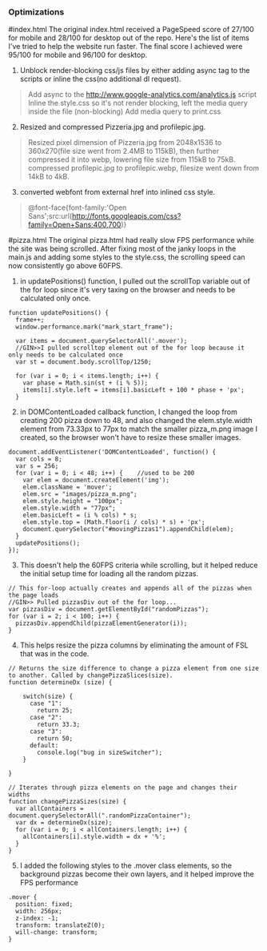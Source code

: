 ### Optimizations

#index.html
The original index.html received a PageSpeed score of 27/100 for mobile and 28/100 for desktop out of the repo. Here's the list of items I've tried to help the website run faster. The final score I achieved were 95/100 for mobile and 96/100 for desktop.

1. Unblock render-blocking css/js files by either adding async tag to the scripts or inline the css(no additional dl request).
>Add async to the http://www.google-analytics.com/analytics.js script
>Inline the style.css so it's not render blocking, left the media query inside the file (non-blocking)
>Add media query to print.css


2. Resized and compressed Pizzeria.jpg and profilepic.jpg.
>Resized pixel dimension of Pizzeria.jpg from 2048x1536 to 360x270(file size went from 2.4MB to 115kB), then further compressed it into webp, lowering file size from 115kB to 75kB.
>compressed profilepic.jpg to profilepic.webp, filesize went down from 14kB to 4kB.

3. converted webfont from external href into inlined css style.
>@font-face{font-family:'Open Sans';src:url(http://fonts.googleapis.com/css?family=Open+Sans:400,700)}


#pizza.html
The original pizza.html had really slow FPS performance while the site was being scrolled. After fixing most of the janky loops in the main.js and adding some styles to the style.css, the scrolling speed can now consistently go above 60FPS.

1. in updatePositions() function, I pulled out the scrollTop variable out of the for loop since it's very taxing on the browser and needs to be calculated only once.
```
function updatePositions() {
  frame++;
  window.performance.mark("mark_start_frame");

  var items = document.querySelectorAll('.mover');
  //GIN>>I pulled scrolltop element out of the for loop because it only needs to be calculated once
  var st = document.body.scrollTop/1250;

  for (var i = 0; i < items.length; i++) {
    var phase = Math.sin(st + (i % 5));
    items[i].style.left = items[i].basicLeft + 100 * phase + 'px';
  }
```
2. in DOMContentLoaded callback function, I changed the loop from creating 200 pizza down to 48, and also changed the elem.style.width element from 73.33px to 77px to match the smaller pizza_m.png image I created, so the browser won't have to resize these smaller images.
```
document.addEventListener('DOMContentLoaded', function() {
  var cols = 8;
  var s = 256;
  for (var i = 0; i < 48; i++) {    //used to be 200
    var elem = document.createElement('img');
    elem.className = 'mover';
    elem.src = "images/pizza_m.png";
    elem.style.height = "100px";
    elem.style.width = "77px";
    elem.basicLeft = (i % cols) * s;
    elem.style.top = (Math.floor(i / cols) * s) + 'px';
    document.querySelector("#movingPizzas1").appendChild(elem);
  }
  updatePositions();
});
```

3. This doesn't help the 60FPS criteria while scrolling, but it helped reduce the initial setup time for loading all the random pizzas.
```
// This for-loop actually creates and appends all of the pizzas when the page loads
//GIN>> Pulled pizzasDiv out of the for loop...
var pizzasDiv = document.getElementById("randomPizzas");
for (var i = 2; i < 100; i++) {
  pizzasDiv.appendChild(pizzaElementGenerator(i));
}
```

4. This helps resize the pizza columns by eliminating the amount of FSL that was in the code.
```
// Returns the size difference to change a pizza element from one size to another. Called by changePizzaSlices(size).
function determineDx (size) {

    switch(size) {
      case "1":
        return 25;
      case "2":
        return 33.3;
      case "3":
        return 50;
      default:
        console.log("bug in sizeSwitcher");
    }

}

// Iterates through pizza elements on the page and changes their widths
function changePizzaSizes(size) {
  var allContainers = document.querySelectorAll(".randomPizzaContainer");
  var dx = determineDx(size);
  for (var i = 0; i < allContainers.length; i++) {
    allContainers[i].style.width = dx + '%';
  }
}
```

5. I added the following styles to the .mover class elements, so the background pizzas become their own layers, and it helped improve the FPS performance
```
.mover {
  position: fixed;
  width: 256px;
  z-index: -1;
  transform: translateZ(0);
  will-change: transform;
}
```
